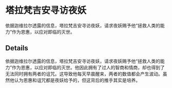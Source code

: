 # 塔拉梵吉安寻访夜妖
依据迦维拉尔透露的信息，塔拉梵吉安寻访夜妖，请求夜妖赐予他“拯救人类的能力”作为恩惠，以应对即临的灭世。

## Details
依据迦维拉尔透露的信息，塔拉梵吉安寻访夜妖，请求夜妖赐予他“拯救人类的能力”作为恩惠，以应对即临的灭世。他因此拥有了过人的智商和情商，却也得到了无法同时拥有两者的诅咒。这导致他每天早晨醒来，两者的数值都会产生波动。虽然他认为恩惠和诅咒都是夜妖给予的，但这背后的推手其实是培养。
